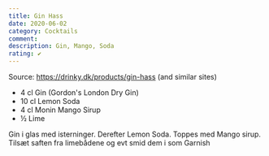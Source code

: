 ```yaml
---
title: Gin Hass
date: 2020-06-02
category: Cocktails
comment: 
description: Gin, Mango, Soda
rating: ✔
---
```


Source: https://drinky.dk/products/gin-hass (and similar sites)

 - 4  cl Gin (Gordon's London Dry Gin)
 - 10 cl Lemon Soda
 - 4  cl Monin Mango Sirup
 - ½ Lime

Gin i glas med isterninger. Derefter Lemon Soda. Toppes med Mango sirup. Tilsæt saften fra limebådene og evt smid dem i som Garnish

